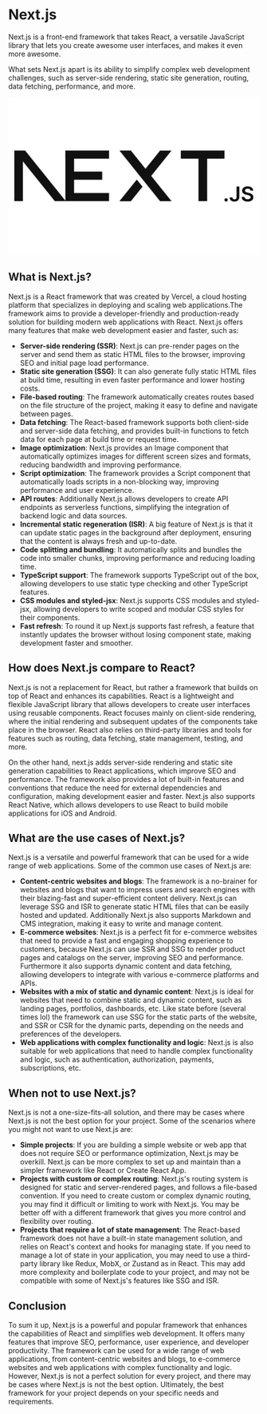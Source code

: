 # Next.js

Next.js is a front-end framework that takes React, a versatile JavaScript library that lets you create awesome user interfaces, and makes it even more awesome.

What sets Next.js apart is its ability to simplify complex web development challenges, such as server-side rendering, static site generation, routing, data fetching, performance, and more.

![nextjs_logo](../assets/next_js_logo.png)

## What is Next.js?

Next.js is a React framework that was created by Vercel, a cloud hosting platform that specializes in deploying and scaling web applications.The framework aims to provide a developer-friendly and production-ready solution for building modern web applications with React. Next.js offers many features that make web development easier and faster, such as:

- **Server-side rendering (SSR)**: Next.js can pre-render pages on the server and send them as static HTML files to the browser, improving SEO and initial page load performance.
- **Static site generation (SSG)**: It can also generate fully static HTML files at build time, resulting in even faster performance and lower hosting costs.
- **File-based routing**: The framework automatically creates routes based on the file structure of the project, making it easy to define and navigate between pages.
- **Data fetching**: The React-based framework supports both client-side and server-side data fetching, and provides built-in functions to fetch data for each page at build time or request time.
- **Image optimization**: Next.js provides an Image component that automatically optimizes images for different screen sizes and formats, reducing bandwidth and improving performance.
- **Script optimization**: The framework provides a Script component that automatically loads scripts in a non-blocking way, improving performance and user experience.
- **API routes**: Additionally Next.js allows developers to create API endpoints as serverless functions, simplifying the integration of backend logic and data sources.
- **Incremental static regeneration (ISR)**: A big feature of Next.js is that it can update static pages in the background after deployment, ensuring that the content is always fresh and up-to-date.
- **Code splitting and bundling**: It automatically splits and bundles the code into smaller chunks, improving performance and reducing loading time.
- **TypeScript support**: The framework supports TypeScript out of the box, allowing developers to use static type checking and other TypeScript features.
- **CSS modules and styled-jsx**: Next.js supports CSS modules and styled-jsx, allowing developers to write scoped and modular CSS styles for their components.
- **Fast refresh**: To round it up Next.js supports fast refresh, a feature that instantly updates the browser without losing component state, making development faster and smoother.

## How does Next.js compare to React?

Next.js is not a replacement for React, but rather a framework that builds on top of React and enhances its capabilities. React is a lightweight and flexible JavaScript library that allows developers to create user interfaces using reusable components. React focuses mainly on client-side rendering, where the initial rendering and subsequent updates of the components take place in the browser. React also relies on third-party libraries and tools for features such as routing, data fetching, state management, testing, and more.

On the other hand, next.js adds server-side rendering and static site generation capabilities to React applications, which improve SEO and performance. The framework also provides a lot of built-in features and conventions that reduce the need for external dependencies and configuration, making development easier and faster. Next.js also supports React Native, which allows developers to use React to build mobile applications for iOS and Android.

## What are the use cases of Next.js?

Next.js is a versatile and powerful framework that can be used for a wide range of web applications. Some of the common use cases of Next.js are:

- **Content-centric websites and blogs**: The framework is a no-brainer for websites and blogs that want to impress users and search engines with their blazing-fast and super-efficient content delivery. Next.js can leverage SSG and ISR to generate static HTML files that can be easily hosted and updated. Additionally Next.js also supports Markdown and CMS integration, making it easy to write and manage content.
- **E-commerce websites**: Next.js is a perfect fit for e-commerce websites that need to provide a fast and engaging shopping experience to customers, because Next.js can use SSR and SSG to render product pages and catalogs on the server, improving SEO and performance. Furthermore it also supports dynamic content and data fetching, allowing developers to integrate with various e-commerce platforms and APIs.
- **Websites with a mix of static and dynamic content**: Next.js is ideal for websites that need to combine static and dynamic content, such as landing pages, portfolios, dashboards, etc. Like state before (several times lol) the framework can use SSG for the static parts of the website, and SSR or CSR for the dynamic parts, depending on the needs and preferences of the developers.
- **Web applications with complex functionality and logic**: Next.js is also suitable for web applications that need to handle complex functionality and logic, such as authentication, authorization, payments, subscriptions, etc.

## When not to use Next.js?

Next.js is not a one-size-fits-all solution, and there may be cases where Next.js is not the best option for your project. Some of the scenarios where you might not want to use Next.js are:

- **Simple projects**: If you are building a simple website or web app that does not require SEO or performance optimization, Next.js may be overkill. Next.js can be more complex to set up and maintain than a simpler framework like React or Create React App.
- **Projects with custom or complex routing**: Next.js's routing system is designed for static and server-rendered pages, and follows a file-based convention. If you need to create custom or complex dynamic routing, you may find it difficult or limiting to work with Next.js. You may be better off with a different framework that gives you more control and flexibility over routing.
- **Projects that require a lot of state management**: The React-based framework does not have a built-in state management solution, and relies on React's context and hooks for managing state. If you need to manage a lot of state in your application, you may need to use a third-party library like Redux, MobX, or Zustand as in React. This may add more complexity and boilerplate code to your project, and may not be compatible with some of Next.js's features like SSG and ISR.

## Conclusion

To sum it up, Next.js is a powerful and popular framework that enhances the capabilities of React and simplifies web development. It offers many features that improve SEO, performance, user experience, and developer productivity. The framework can be used for a wide range of web applications, from content-centric websites and blogs, to e-commerce websites and web applications with complex functionality and logic. However, Next.js is not a perfect solution for every project, and there may be cases where Next.js is not the best option. Ultimately, the best framework for your project depends on your specific needs and requirements.
